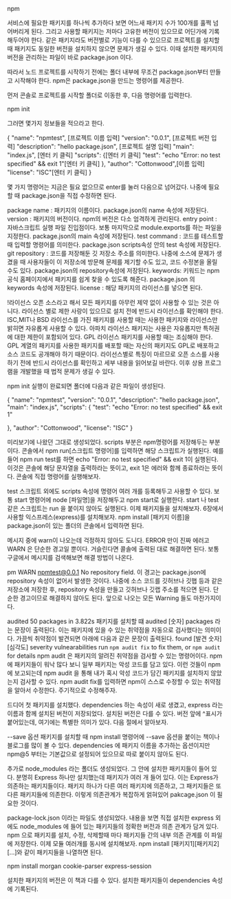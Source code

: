 npm

서비스에 필요한 패키지를 하나씩 추가하다 보면 어느새 패키지 수가 100개를 훌쩍 넘어버리게 된다.
그리고 사용할 패키지는 저마다 고유한 버전이 있으므로 어딘가에 기록해두어야 한다.
같은 패키지라도 버전별로 기능이 다를 수 있으므로 프로젝트를 설치할 때 패키지도 동일한 버전을 설치하지 않으면 문제가 생길 수 있다.
이때 설치한 패키지의 버전을 관리하는 파일이 바로 package.json 이다.

따라서 노드 프로젝트를 시작하기 전에는 폴더 내부에 무조건 package.json부터 만들고 시작해야 한다.
npm은 package.json을 만드는 명령어를 제공한다.

먼저 콘솔로 프로젝트를 시작할 폴더로 이동한 후, 다음 명령어를 입력한다.

npm init

그러면 몇가지 정보들을 적으라고 한다.

{
  "name": "npmtest", [프로젝트 이름 입력]
  "version": "0.0.1", [프로젝트 버전 입력]
  "description": "hello package.json", [프로젝트 설명 입력]
  "main": "index.js", [엔터 키 클릭]
  "scripts": {[엔터 키 클릭]
    "test": "echo \"Error: no test specified\" && exit 1"[엔터 키 클릭]
  },
  "author": "Cottonwood",[이름 입력]
  "license": "ISC"[엔터 키 클릭]
}

몇 가지 명령어는 지금은 필요 없으므로 enter를 눌러 다음으로 넘어갔다.
나중에 필요할 때 package.json을 직접 수정하면 된다.

package name : 패키지의 이름이다. package.json의 name 속성에 저장된다.
version : 패키지의 버전이다. npm의 버전은 다소 엄격하게 관리된다.
entry point : 자바스크립트 실행 파일 진입점이다. 보통 마지막으로 module.exports를 하는 파일을 지정한다. package.json의 main 속성에 저장된다.
test command : 코드를 테스트할 때 입력할 명령어를 의미한다. package.json scripts속성 안의 test 속성에 저장된다.
git repository : 코드를 저장해둔 깃 저장소 주소를 의미한다. 나중에 소스에 문제가 생겼을 때 사용자들이 이 저장소에 방문해 문제를 제기할 수도 있고, 코드 수정본을 올릴 수도 있다. package.json의              repository속성에 저장된다.
keywords: 키워드는 npm 공식 홈페이지에서 패키지를 쉽게 찾을 수 있도록 해준다. package.json 의 keywords 속성에 저장된다.
license : 해당 패키지의 라이선스를 넣으면 된다.

!라이선스
오픈 소스라고 해서 모든 패키지를 아무런 제약 없이 사용할 수 있는 것은 아니다.
라이선스 별로 제한 사랑이 있으므로 설치 전에 반드시 라이선스를 확인해야 한다.
ISC,MIT나 BSD 라이선스를 가진 패키지를 사용할 때는 사용한 패키지와 라이선스만 밝히면 자유롭게 사용할 수 있다.
아파치 라이선스 패키지는 사용은 자유롭지만 특허권에 대한 제한이 포함되어 있다.
GPL 라이선스 패키지를 사용할 때는 조심해야 한다. GPL 계열의 패키지를 사용한 패키지를 배포할 때는 자신의 패키지도 GPL로 배포하고 소스 코드도 공개해야 하기 때문이다.
라이선스별로 특징이 마르므로 오픈 소스를 사용하기 전에 반드시 라이선스를 확인하고 세부 내용을 읽어보길 바란다.
이후 상용 프로그램을 개발했을 때 법적 문제가 생길 수 있다.

npm init 실행이 완료되면 폴더에 다음과 같은 파일이 생성된다.

{
  "name": "npmtest",
  "version": "0.0.1",
  "description": "hello package.json",
  "main": "index.js",
  "scripts": {
    "test": "echo \"Error: no test specified\" && exit 1"
    
  },
  "author": "Cottonwood",
  "license": "ISC"
}

미리보기에 나왔던 그대로 생성되었다.
scripts 부분은 npm명령어를 저장해두는 부분이다. 콘솔에서 npm run[스크립트 명령어]를 입력하면 해당 스크립트가 실행된다.
예를 들어 npm run test를 하면 echo "Error: no test specified" && exit 1이 실행된다.
이것은 콘솔에 해당 문자열을 출력하라는 뜻이고, exit 1은 에러와 함께 종료하라는 뜻이다. 콘솔에 직접 명령어를 실행해보자.

test 스크립트 외에도 scripts 속성에 명령어 여러 개를 등록해두고 사용할 수 있다.
보통 start 명령어에 node [파일명]을 저장해두고 npm start로 실행한다.
start 나 test 같은 스크립트는 run 을 붙이지 않아도 실행된다.
이제 패키지들을 설치해보자.
6장에서 사용할 익스프레스(express)를 설치해보자.
npm install [패키지 이름]을 package.json이 있는 폴더의 콘솔에서 입력하면 된다.

메시지 중에 warn이 나오는데 걱정하지 않아도 도니다.
ERROR 만이 진짜 에러고 WARN 은 단순한 경고일 뿐이다.
거슬린다면 콜솔에 출력된 대로 해결하면 된다.
보통 구글에서 메시지를 검색해보면 해결 방법이 나온다.

pm WARN npmtest@0.0.1 No repository field.
이 경고는 package.json에 repository 속성이 없어서 발생한 것이다.
나중에 소스 코드를 깃허브나 깃햅 등과 같은 저장소에 저장한 후, repository 속성을 만들고 깃허브나 깃랩 주소를 적으면 된다.
단순한 경고이므로 해결하지 않아도 된다.
앞으로 나오는 모든 Warning 들도 마찬가지이다.

audited 50 packages in 3.822s
패키지를 설치할 떄 audited [숫자] packages 라는 문장이 출력된다.
이는 패키지에 있을 수 있는 취약점을 자동으로 검사했다는 의미이다.
가끔씩 취약점이 발견되면 아래에 다음과 같은 문장이 출력된다.
found [발견 숫자][심각도] severity vulnearabilities run `npm audit fix` to fix them, or `npm audit` for details
npm audit 은 패키지의 알려진 취약점을 검사할 수 있는 명령어이다.
npm에 패키지들이 워낙 많다 보니 일부 패키지는 악성 코드를 담고 있다.
이런 것들이 npm에 보고되는데 npm audit 을 통해 내가 혹시 악성 코드가 담긴 패키지를 설치하지 않았는지 검사할 수 있다.
npm audit fix를 입력하면 npm이 스스로 수정할 수 있는 취약점을 알아서 수정한다. 주기적으로 수정해주자.

드디어 첫 패키지를 설치했다.
dependencies 하는 속성이 새로 생겼고, express 라는 이름과 함께 설치된 버전이 저장되었다.
설치된 버전은 다를 수 있다. 버전 앞에 ^표시가 붙어있는데, 여기에는 특별한 의미가 있다.
다음 절에서 알아보자.

--save 옵션
패키지를 설치할 때 npm install 명령어에 --save 옵션을 붙이는 책이나 블로그를 많이 볼 수 있다.
dependencies 에 패키지 이름을 추가하는 옵션이지만 npm@5 부터는 기본값으로 설정되어 있으므로 따로 붙이지 않아도 된다.

추가로 node_modules 라는 폴더도 생성되었다.
그 안에 설치한 패키지들이 들어 있다.
분명히 Express 하나만 설치했는데 패키지가 여러 개 들어 있다.
이는 Express가 의존하는 패키지들이다. 
패키지 하나가 다른 여러 패키지에 의존하고, 그 패키지들은 또 다른 패키지들에 의존한다.
이렇게 의존관계가 복잡하게 얽혀있어 pakcage.json 이 필요한 것이다.

package-lock.json 이라는 파일도 생성되었다.
내용을 보면 직접 설치한 express 외에도 node_modules 에 들어 있는 패키지들의 정확한 버전과 의존 관계가 담겨 있다.
npm 으로 패키지를 설치, 수정, 삭제할때 마다 패키지들 간의 내부 의존 관계를 이 파일에 저장한다.
이제 모듈 여러개를 동시에 설치해보자.
npm install [패키지1][패키지2][...]와 같이 패키지들을 나열하면 된다.


npm install morgan cookie-parser express-session

설치한 패키지의 버전은 이 책과 다를 수 있다.
설치한 패키지들이 dependencies 속성에 기록된다.

